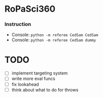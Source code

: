 # RoPaSci360
### Instruction
- Console: `python -m referee CedSam CedSam`
- Console: `python -m referee CedSam dummy`
# TODO
- [ ] implement targeting system
- [ ] write more eval funcs
- [ ] fix lookahead
- [ ] think about what to do for throws
